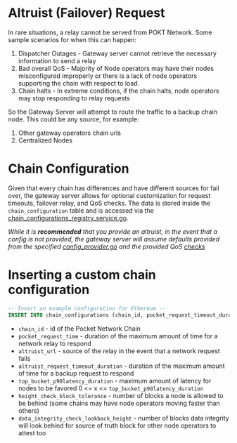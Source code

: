# Altruist (Failover) Request
In rare situations, a relay cannot be served from POKT Network. Some sample scenarios for when this can happen:
1. Dispatcher Outages - Gateway server cannot retrieve the necessary information to send a relay
2. Bad overall QoS - Majority of Node operators may have their nodes misconfigured improperly or there is a lack of node operators supporting the chain with respect to load.
3. Chain halts - In extreme conditions, if the chain halts, node operators may stop responding to relay requests

So the Gateway Server will attempt to route the traffic to a backup chain node. This could be any source, for example:
1. Other gateway operators chain urls
2. Centralized Nodes

# Chain Configuration
Given that every chain has differences and have different sources for fail over, the gateway server allows for optional customization for request timeouts, failover relay, and QoS checks.
The data is stored inside the `chain_configuration` table and is accessed via the [chain_configurations_registry_service.go](..%2Finternal%2Fchain_configurations_registry%2Fchain_configurations_registry_service.go).

_While it is **recommended** that you provide an altruist, in the event that a config is not provided, the gateway server will assume defaults provided from the specified [config_provider.go](..%2Finternal%2Fglobal_config%2Fconfig_provider.go) and the provided QoS [checks](..%2Finternal%2Fnode_selector_service%2Fchecks)_

# Inserting a custom chain configuration
```sql
-- Insert an example configuration for Ethereum --
INSERT INTO chain_configurations (chain_id, pocket_request_timeout_duration, altruist_url, altruist_request_timeout_duration, top_bucket_p90latency_duration, height_check_block_tolerance, data_integrity_check_lookback_height) VALUES ('0000', '15s', 'https://example.com', '30s', '150ms', 100, 25);
```

- `chain_id` - id of the Pocket Network Chain
- `pocket_request_time` - duration of the maximum amount of time for a network relay to respond
- `altruist_url` -  source of the relay in the event that a network request fails
- `altruist_request_timeout_duration` - duration of the maximum amount of time for a backup request to respond
- `top_bucket_p90latency_duration` -  maximum amount of latency for nodes to be favored 0 <= x <= `top_bucket_p90latency_duration`
- `height_check_block_tolerance` - number of blocks a node is allowed to be behind (some chains may have node operators moving faster than others)
- `data_integrity_check_lookback_height` - number of blocks data integrity will look behind for source of truth block for other node operators to attest too
